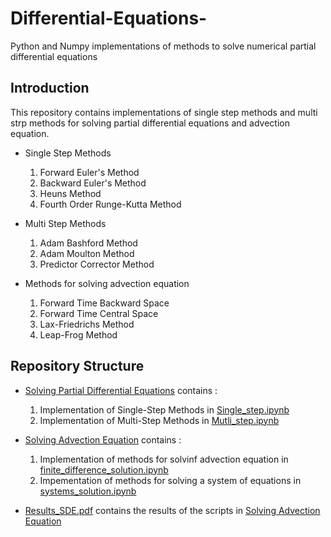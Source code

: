 # Differential-Equations-
Python and Numpy implementations of methods to solve numerical partial differential equations

## Introduction
This repository contains implementations of single step methods and multi strp methods for solving partial differential equations and advection equation. 
* Single Step Methods
  1. Forward Euler's Method
  2. Backward Euler's Method
  3. Heuns Method
  4. Fourth Order Runge-Kutta Method
  
* Multi Step Methods
  1. Adam Bashford Method
  2. Adam Moulton Method
  3. Predictor Corrector Method
  
* Methods for solving advection equation 
  1. Forward Time Backward Space 
  2. Forward Time Central Space
  3. Lax-Friedrichs Method
  4. Leap-Frog Method

## Repository Structure
* [Solving Partial Differential Equations](https://github.com/pankhuri22/Partial-Differential-Equations-/tree/master/Solving%20Partial%20Differential%20Equations) contains :
  1. Implementation of Single-Step Methods in [Single_step.ipynb](https://github.com/pankhuri22/Partial-Differential-Equations-/blob/master/Solving%20Partial%20Differential%20Equations/Single_step.ipynb)
  2. Implementation of Multi-Step Methods in [Mutli_step.ipynb](https://github.com/pankhuri22/Partial-Differential-Equations-/blob/master/Solving%20Partial%20Differential%20Equations/Multi_step.ipynb)
  
* [Solving Advection Equation](https://github.com/pankhuri22/Partial-Differential-Equations-/tree/master/Solving%20Advection%20Equation) contains :
  1. Implementation of methods for solvinf advection equation in [finite_difference_solution.ipynb](https://github.com/pankhuri22/Partial-Differential-Equations-/blob/master/Solving%20Advection%20Equation/finite_difference_solution.ipynb)
  2. Impementation of methods for solving a system of equations in [systems_solution.ipynb](https://github.com/pankhuri22/Partial-Differential-Equations-/blob/master/Solving%20Advection%20Equation/systems_solution.ipynb)
  
* [Results_SDE.pdf](https://github.com/pankhuri22/Partial-Differential-Equations-/blob/master/Results_SDE.pdf) contains the results of the scripts in [Solving Advection Equation](https://github.com/pankhuri22/Partial-Differential-Equations-/tree/master/Solving%20Advection%20Equation)
